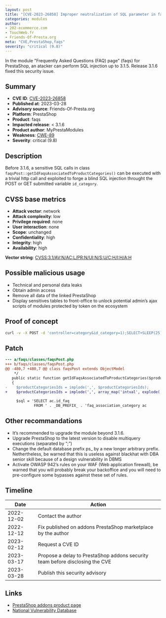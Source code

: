 ```yaml
---
layout: post
title: "[CVE-2023-26858] Improper neutralization of SQL parameter in faqs module for PrestaShop"
categories: modules
author:
- 202-ecommerce.com
- TouchWeb.fr
- Friends-Of-Presta.org
meta: "CVE,PrestaShop,faqs"
severity: "critical (9.8)"
---
```


In the module "Frequently Asked Questions (FAQ) page" (faqs) for PrestaShop, an atacker can perform SQL injection up to 3.1.5. Release 3.1.6 fixed this security issue.

## Summary

* **CVE ID**: [CVE-2023-26858](https://cve.mitre.org/cgi-bin/cvename.cgi?name=CVE-2023-26858)
* **Published at**: 2023-03-28
* **Advisory source**: Friends-Of-Presta.org
* **Platform**: PrestaShop
* **Product**: faqs
* **Impacted release**: < 3.1.6
* **Product author**: MyPrestaModules
* **Weakness**: [CWE-89](https://cwe.mitre.org/data/definitions/89.html)
* **Severity**: critical (9.8)

## Description

Before 3.1.6, a sensitive SQL calls in class `faqsPost::getIdFaqsAssociatedToProductCategories()` can be executed with a trivial http call and exploited to forge a blind SQL injection throught the POST or GET submitted variable `id_category`.

## CVSS base metrics

* **Attack vector**: network
* **Attack complexity**: low
* **Privilege required**: none
* **User interaction**: none
* **Scope**: unchanged
* **Confidentiality**: high
* **Integrity**: high
* **Availability**: high

**Vector string**: [CVSS:3.1/AV:N/AC:L/PR:N/UI:N/S:U/C:H/I:H/A:H](https://nvd.nist.gov/vuln-metrics/cvss/v3-calculator?vector=AV:N/AC:L/PR:N/UI:N/S:U/C:H/I:H/A:H)

## Possible malicious usage

* Technical and personal data leaks
* Obtain admin access
* Remove all data of the linked PrestaShop
* Display sensitives tables to front-office to unlock potential admin’s ajax scripts of modules protected by token on the ecosystem

## Proof of concept

```bash
curl -v -X POST -d 'controller=category&id_category=1);SELECT+SLEEP(25);--' 'https://domain.tld'
```

## Patch

```diff
--- a/faqs/classes/faqsPost.php
+++ b/faqs/classes/faqsPost.php
@@ -480,7 +480,7 @@ class faqsPost extends ObjectModel
    */
   public static function getIdFaqsAssociatedToProductCategories($productCategoriesIds)
   {
-    $productCategoriesIds = implode(',', $productCategoriesIds);
+    $productCategoriesIds = implode(',', array_map('intval', explode(',',$productCategoriesIds)));
 
     $sql = 'SELECT ac.id_faq
             FROM ' . _DB_PREFIX_ . 'faq_association_category ac
```

## Other recommandations

* It’s recommended to upgrade the module beyond 3.1.6.
* Upgrade PrestaShop to the latest version to disable multiquery executions (separated by “;”)
* Change the default database prefix ps_ by a new longer arbitrary prefix. Nethertheless, be warned that this is useless against blackhat with DBA senior skill because of a design vulnerability in DBMS
* Activate OWASP 942’s rules on your WAF (Web application firewall), be warned that you will probably break your backoffice and you will need to pre-configure some bypasses against these set of rules.

## Timeline

| Date | Action |
|--|--|
| 2022-12-02 | Contact the author |
| 2022-12-12 | Fix published on addons PrestaShop marketplace by the author |
| 2023-02-12 | Request a CVE ID |
| 2023-03-17 | Propose a delay to PrestaShop addons security team before disclosing the CVE |
| 2023-03-28 | Publish this security advisory |

## Links

* [PrestaShop addons product page](https://addons.prestashop.com/en/faq-frequently-asked-questions/16036-frequently-asked-questions-faq-page.html)
* [National Vulnerability Database](https://nvd.nist.gov/vuln/detail/CVE-2023-26858)

